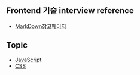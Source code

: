 ## Frontend 기술 interview reference 

- <a href="./markdown.html">MarkDown참고페이지</a>


## Topic
- <a href="./Topics/JavaScript.html"> JavaScript </a>
- <a href="./Topics/CSS.html"> CSS </a>


